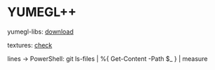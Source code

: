 # YUMEGL++

yumegl-libs: [download](https://drive.google.com/drive/folders/1sia8GdaQtF6IfAa7QOfRG_ASMAHdXo2_?hl=pl)

textures: [check](https://wiki.srb2.org/wiki/Flats_and_textures/Green_Hill_Zone)

lines -> PowerShell:  git ls-files | %{ Get-Content -Path $_ } | measure

